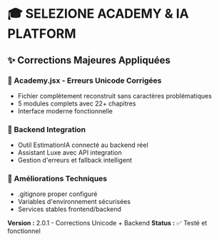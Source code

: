 # 🎓 SELEZIONE ACADEMY & IA PLATFORM

## ✨ Corrections Majeures Appliquées

### 🐛 Academy.jsx - Erreurs Unicode Corrigées  
- Fichier complètement reconstruit sans caractères problématiques
- 5 modules complets avec 22+ chapitres
- Interface moderne fonctionnelle

### 🤖 Backend Integration  
- Outil EstimationIA connecté au backend réel
- Assistant Luxe avec API integration
- Gestion d'erreurs et fallback intelligent

### 🔧 Améliorations Techniques
- .gitignore proper configuré
- Variables d'environnement sécurisées
- Services stables frontend/backend

**Version :** 2.0.1 - Corrections Unicode + Backend
**Status :** ✅ Testé et fonctionnel